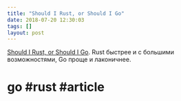 ```yaml
---
title: "Should I Rust, or Should I Go"
date: 2018-07-20 12:30:03
tags: []
layout: post
---
```


[Should I Rust, or Should I Go](https://codeburst.io/should-i-rust-or-should-i-go-59a298e00ea9). Rust быстрее и с большими возможностями, Go проще и лаконичнее.

# go #rust #article
